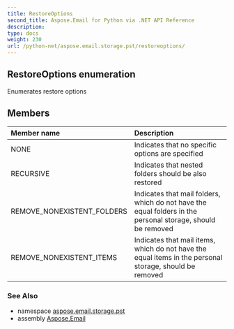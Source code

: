 ```yaml
---
title: RestoreOptions
second_title: Aspose.Email for Python via .NET API Reference
description: 
type: docs
weight: 230
url: /python-net/aspose.email.storage.pst/restoreoptions/
---
```


## RestoreOptions enumeration

Enumerates restore options

## Members
| Member name | Description |
| :- | :- |
|NONE|Indicates that no specific options are specified|
|RECURSIVE|Indicates that nested folders should be also restored|
|REMOVE_NONEXISTENT_FOLDERS|Indicates that mail folders, which do not have the equal folders in the personal storage, should be removed|
|REMOVE_NONEXISTENT_ITEMS|Indicates that mail items, which do not have the equal items in the personal storage, should be removed|

### See Also

* namespace [aspose.email.storage.pst](/email/python-net/aspose.email.storage.pst/)
* assembly [Aspose.Email](/email/python-net/)

